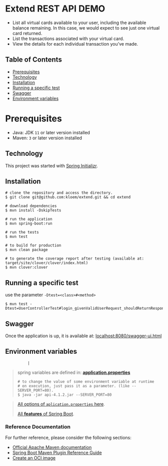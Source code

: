 
<h1 align="left">Extend REST API DEMO</h1>
<ul align="left">
  <li>List all virtual cards available to your user, including the available balance remaining. In this case, we would expect to see just one virtual card returned.</li>
  <li>List the transactions associated with your virtual card.</li>
  <li>View the details for each individual transaction you’ve made.</li>
</ul>

## Table of Contents

- [Prerequisites](#prerequisites)
- [Technology](#technology)
- [Installation](#installation)
- [Running a specific test](#tests)
- [Swagger](#swagger)
- [Environment variables](#environment-variables)

# Prerequisites
- Java: JDK `11` or later version installed
- Maven: `3` or later version installed

## Technology
This project was started with [Spring Initializr](https://start.spring.io/#!type=maven-project&language=java&platformVersion=3.0.0&packaging=jar&jvmVersion=11&groupId=com&artifactId=extend&name=extend&description=Extend%20REST%20API%20DEMO&packageName=com.extend&dependencies=lombok,security).

## Installation

```shell
# clone the repository and access the directory.
$ git clone git@github.com:kloem/extend.git && cd extend

# download dependencies
$ mvn install -DskipTests

# run the application
$ mvn spring-boot:run

# run the tests
$ mvn test

# to build for production
$ mvn clean package

# to generate the coverage report after testing (available at: target/site/clover/clover/index.html)
$ mvn clover:clover
```

## Running a specific test
use the parameter `-Dtest=<class>#<method>`

```
$ mvn test -Dtest=UserControllerTest#login_givenValidUserRequest_shouldReturnResponseWithToken
```


## Swagger
Once the application is up, it is available at: [localhost:8080/swagger-ui.html](localhost:8080/swagger-ui.html)


## Environment variables
              |
> spring variables are defined in: [**application.properties**](./src/main/resources/application.properties)
>
> ```shell
> # to change the value of some environment variable at runtime
> # on execution, just pass it as a parameter. (like --SERVER_PORT=80).
> $ java -jar api-4.1.2.jar --SERVER_PORT=80
> ```


> [All options of `aplication.properties` here](https://docs.spring.io/spring-boot/docs/current/reference/html/common-application-properties.html).
>
> [All **features** of Spring Boot](https://docs.spring.io/spring-boot/docs/current/reference/html/spring-boot-features.html).

### Reference Documentation
For further reference, please consider the following sections:

* [Official Apache Maven documentation](https://maven.apache.org/guides/index.html)
* [Spring Boot Maven Plugin Reference Guide](https://docs.spring.io/spring-boot/docs/3.0.0-SNAPSHOT/maven-plugin/reference/html/)
* [Create an OCI image](https://docs.spring.io/spring-boot/docs/3.0.0-SNAPSHOT/maven-plugin/reference/html/#build-image)

